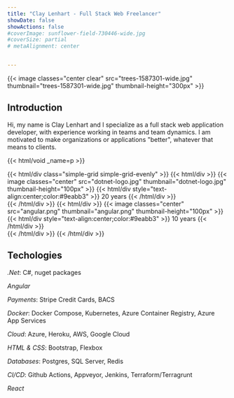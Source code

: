 ```yaml
---
title: "Clay Lenhart - Full Stack Web Freelancer"
showDate: false
showActions: false
#coverImage: sunflower-field-730446-wide.jpg
#coverSize: partial
# metaAlignment: center


---
```


{{< image classes="center clear" src="trees-1587301-wide.jpg" thumbnail="trees-1587301-wide.jpg" thumbnail-height="300px" >}}


## Introduction

Hi, my name is Clay Lenhart and I specialize as a full stack web application developer, with experience working in teams
and team dynamics.  I am motivated to make organizations or applications "better", whatever that means to clients.


{{< html/void _name=p >}}


{{< html/div class="simple-grid simple-grid-evenly" >}}
    {{< html/div >}}
        {{< image classes="center" src="dotnet-logo.jpg" thumbnail="dotnet-logo.jpg" thumbnail-height="100px" >}}
        {{< html/div style="text-align:center;color:#9eabb3" >}}
            20 years
        {{< /html/div >}}   
    {{< /html/div >}}
    {{< html/div >}}
        {{< image classes="center" src="angular.png" thumbnail="angular.png" thumbnail-height="100px" >}}
        {{< html/div style="text-align:center;color:#9eabb3" >}}
            10 years
        {{< /html/div >}}   
    {{< /html/div >}}
{{< /html/div >}}

<!-- portfolio -->


## Techologies

*.Net*: C#, nuget packages

*Angular*

*Payments*: Stripe Credit Cards, BACS

*Docker*: Docker Compose, Kubernetes, Azure Container Registry, Azure App Services

*Cloud*: Azure, Heroku, AWS, Google Cloud

*HTML & CSS*: Bootstrap, Flexbox

*Databases*: Postgres, SQL Server, Redis

*CI/CD*: Github Actions, Appveyor, Jenkins, Terraform/Terragrunt

*React*







<!-- Image by <a href="https://pixabay.com/users/12019-12019/?utm_source=link-attribution&utm_medium=referral&utm_campaign=image&utm_content=1587301">David Mark</a> from <a href="https://pixabay.com//?utm_source=link-attribution&utm_medium=referral&utm_campaign=image&utm_content=1587301">Pixabay</a> -->

